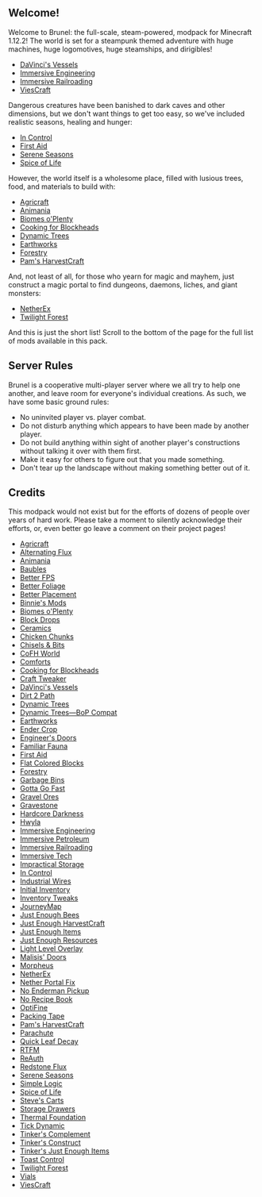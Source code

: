 ## Welcome!

Welcome to Brunel: the full-scale,
steam-powered, modpack for Minecraft
1.12.2! The world is set for a steampunk
themed adventure with huge machines,
huge logomotives, huge steamships, and
dirigibles!

* [DaVinci's Vessels](https://minecraft.curseforge.com/projects/davincis-vessels)
* [Immersive Engineering](https://minecraft.curseforge.com/projects/immersive-engineering)
* [Immersive Railroading](https://minecraft.curseforge.com/projects/immersive-railroading)
* [ViesCraft](https://minecraft.curseforge.com/projects/viescraft-airships)

Dangerous creatures have been banished
to dark caves and other dimensions, but
we don't want things to get too easy, so
we've included realistic seasons, healing
and hunger:

* [In Control](https://minecraft.curseforge.com/projects/in-control)
* [First Aid](https://minecraft.curseforge.com/projects/first-aid)
* [Serene Seasons](https://minecraft.curseforge.com/projects/serene-seasons)
* [Spice of Life](https://minecraft.curseforge.com/projects/the-spice-of-life)

However, the world itself is a wholesome
place, filled with lusious trees, food,
and materials to build with:

* [Agricraft](https://minecraft.curseforge.com/projects/agricraft)
* [Animania](https://minecraft.curseforge.com/projects/animania)
* [Biomes o'Plenty](https://minecraft.curseforge.com/projects/biomes-o-plenty)
* [Cooking for Blockheads](https://minecraft.curseforge.com/projects/cooking-for-blockheads)
* [Dynamic Trees](https://minecraft.curseforge.com/projects/dynamictrees)
* [Earthworks](https://minecraft.curseforge.com/projects/earthworks)
* [Forestry](https://minecraft.curseforge.com/projects/forestry)
* [Pam's HarvestCraft](https://minecraft.curseforge.com/projects/pams-harvestcraft)

And, not least of all, for those who
yearn for magic and mayhem, just
construct a magic portal to find
dungeons, daemons, liches, and giant
monsters:

* [NetherEx](https://minecraft.curseforge.com/projects/netherex)
* [Twilight Forest](https://minecraft.curseforge.com/projects/the-twilight-forest)

And this is just the short list! Scroll
to the bottom of the page for the full
list of mods available in this pack.

## Server Rules

Brunel is a cooperative multi-player
server where we all try to help one
another, and leave room for everyone's
individual creations. As such, we have
some basic ground rules:

* No uninvited player vs. player combat.
* Do not disturb anything which appears
  to have been made by another player.
* Do not build anything within sight of
  another player's constructions without
  talking it over with them first.
* Make it easy for others to figure out
  that you made something.
* Don't tear up the landscape without
  making something better out of it.

## Credits

This modpack would not exist but for the
efforts of dozens of people over years
of hard work. Please take a moment to
silently acknowledge their efforts, or,
even better go leave a comment on their
project pages!

* [Agricraft](https://minecraft.curseforge.com/projects/agricraft)
* [Alternating Flux](https://minecraft.curseforge.com/projects/alternating-flux)
* [Animania](https://minecraft.curseforge.com/projects/animania)
* [Baubles](https://minecraft.curseforge.com/projects/baubles)
* [Better FPS](https://minecraft.curseforge.com/projects/betterfps)
* [Better Foliage](https://minecraft.curseforge.com/projects/better-foliage)
* [Better Placement](https://minecraft.curseforge.com/projects/better-placement)
* [Binnie's Mods](https://minecraft.curseforge.com/projects/binnies-mods)
* [Biomes o'Plenty](https://minecraft.curseforge.com/projects/biomes-o-plenty)
* [Block Drops](https://minecraft.curseforge.com/projects/block-drops-jei-addon)
* [Ceramics](https://minecraft.curseforge.com/projects/ceramics)
* [Chicken Chunks](https://minecraft.curseforge.com/projects/chicken-chunks-1-8)
* [Chisels & Bits](https://minecraft.curseforge.com/projects/chisels-bits)
* [CoFH World](https://minecraft.curseforge.com/projects/cofh-world)
* [Comforts](https://minecraft.curseforge.com/projects/comforts)
* [Cooking for Blockheads](https://minecraft.curseforge.com/projects/cooking-for-blockheads)
* [Craft Tweaker](https://minecraft.curseforge.com/projects/crafttweaker)
* [DaVinci's Vessels](https://minecraft.curseforge.com/projects/davincis-vessels)
* [Dirt 2 Path](https://minecraft.curseforge.com/projects/dirt2path)
* [Dynamic Trees](https://minecraft.curseforge.com/projects/dynamictrees)
* [Dynamic Trees—BoP Compat](https://minecraft.curseforge.com/projects/dtbop)
* [Earthworks](https://minecraft.curseforge.com/projects/earthworks)
* [Ender Crop](https://minecraft.curseforge.com/projects/ender-crop)
* [Engineer's Doors](https://minecraft.curseforge.com/projects/engineers-doors)
* [Familiar Fauna](https://minecraft.curseforge.com/projects/familiar-fauna)
* [First Aid](https://minecraft.curseforge.com/projects/first-aid)
* [Flat Colored Blocks](https://minecraft.curseforge.com/projects/flat-colored-blocks)
* [Forestry](https://minecraft.curseforge.com/projects/forestry)
* [Garbage Bins](https://minecraft.curseforge.com/projects/trashcans-reborn)
* [Gotta Go Fast](https://minecraft.curseforge.com/projects/gotta-go-fast)
* [Gravel Ores](https://minecraft.curseforge.com/projects/simple-gravel-ores)
* [Gravestone](https://minecraft.curseforge.com/projects/gravestone-mod)
* [Hardcore Darkness](https://minecraft.curseforge.com/projects/hardcore-darkness)
* [Hwyla](https://minecraft.curseforge.com/projects/hwyla)
* [Immersive Engineering](https://minecraft.curseforge.com/projects/immersive-engineering)
* [Immersive Petroleum](https://minecraft.curseforge.com/projects/immersive-petroleum)
* [Immersive Railroading](https://minecraft.curseforge.com/projects/immersive-railroading)
* [Immersive Tech](https://minecraft.curseforge.com/projects/immersive-tech)
* [Impractical Storage](https://minecraft.curseforge.com/projects/impractical-storage)
* [In Control](https://minecraft.curseforge.com/projects/in-control)
* [Industrial Wires](https://minecraft.curseforge.com/projects/industrial-wires)
* [Initial Inventory](https://minecraft.curseforge.com/projects/initial-inventory)
* [Inventory Tweaks](https://minecraft.curseforge.com/projects/inventory-tweaks)
* [JourneyMap](https://minecraft.curseforge.com/projects/journeymap)
* [Just Enough Bees](https://minecraft.curseforge.com/projects/just-enough-forestry-bees-jefb)
* [Just Enough HarvestCraft](https://minecraft.curseforge.com/projects/just-enough-harvestcraft)
* [Just Enough Items](https://minecraft.curseforge.com/projects/jei)
* [Just Enough Resources](https://minecraft.curseforge.com/projects/just-enough-resources-jer)
* [Light Level Overlay](https://minecraft.curseforge.com/projects/light-level-overlay-reloaded)
* [Malisis' Doors](https://minecraft.curseforge.com/projects/malisisdoors)
* [Morpheus](https://minecraft.curseforge.com/projects/morpheus)
* [NetherEx](https://minecraft.curseforge.com/projects/netherex)
* [Nether Portal Fix](https://minecraft.curseforge.com/projects/netherportalfix)
* [No Enderman Pickup](https://minecraft.curseforge.com/projects/no-enderman-pickup)
* [No Recipe Book](https://minecraft.curseforge.com/projects/no-recipe-book)
* [OptiFine](https://www.optifine.net/home)
* [Packing Tape](https://minecraft.curseforge.com/projects/packing-tape)
* [Pam's HarvestCraft](https://minecraft.curseforge.com/projects/pams-harvestcraft)
* [Parachute](https://minecraft.curseforge.com/projects/parachutemod)
* [Quick Leaf Decay](https://minecraft.curseforge.com/projects/quick-leaf-decay)
* [RTFM](https://minecraft.curseforge.com/projects/rtfm)
* [ReAuth](https://minecraft.curseforge.com/projects/reauth)
* [Redstone Flux](https://minecraft.curseforge.com/projects/redstone-flux)
* [Serene Seasons](https://minecraft.curseforge.com/projects/serene-seasons)
* [Simple Logic](https://minecraft.curseforge.com/projects/basic-logic)
* [Spice of Life](https://minecraft.curseforge.com/projects/the-spice-of-life)
* [Steve's Carts](https://minecraft.curseforge.com/projects/steves-carts-reborn)
* [Storage Drawers](https://minecraft.curseforge.com/projects/storage-drawers)
* [Thermal Foundation](https://minecraft.curseforge.com/projects/thermal-foundation)
* [Tick Dynamic](https://minecraft.curseforge.com/projects/tick-dynamic)
* [Tinker's Complement](https://minecraft.curseforge.com/projects/tinkers-complement)
* [Tinker's Construct](https://minecraft.curseforge.com/projects/tinkers-construct)
* [Tinker's Just Enough Items](https://minecraft.curseforge.com/projects/tinkers-jei)
* [Toast Control](https://minecraft.curseforge.com/projects/toast-control)
* [Twilight Forest](https://minecraft.curseforge.com/projects/the-twilight-forest)
* [Vials](https://minecraft.curseforge.com/projects/vials)
* [ViesCraft](https://minecraft.curseforge.com/projects/viescraft-airships)
